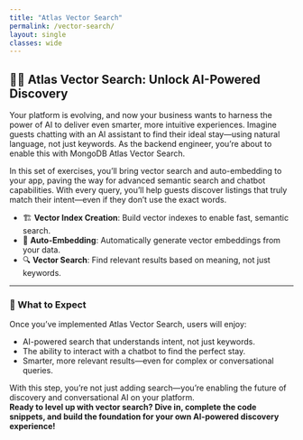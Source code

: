 ```yaml
---
title: "Atlas Vector Search"
permalink: /vector-search/
layout: single
classes: wide
---
```


## 🧠✨ Atlas Vector Search: Unlock AI-Powered Discovery

Your platform is evolving, and now your business wants to harness the power of AI to deliver even smarter, more intuitive experiences. Imagine guests chatting with an AI assistant to find their ideal stay—using natural language, not just keywords. As the backend engineer, you’re about to enable this with MongoDB Atlas Vector Search.

In this set of exercises, you’ll bring vector search and auto-embedding to your app, paving the way for advanced semantic search and chatbot capabilities. With every query, you’ll help guests discover listings that truly match their intent—even if they don’t use the exact words.

- 🏗️ **Vector Index Creation**: Build vector indexes to enable fast, semantic search.
- 🤖 **Auto-Embedding**: Automatically generate vector embeddings from your data.
- 🔍 **Vector Search**: Find relevant results based on meaning, not just keywords.

---

### 🚦 What to Expect

Once you’ve implemented Atlas Vector Search, users will enjoy:
- AI-powered search that understands intent, not just keywords.
- The ability to interact with a chatbot to find the perfect stay.
- Smarter, more relevant results—even for complex or conversational queries.

With this step, you’re not just adding search—you’re enabling the future of discovery and conversational AI on your platform.  
**Ready to level up with vector search? Dive in, complete the code snippets, and build the foundation for your own AI-powered discovery experience!**

